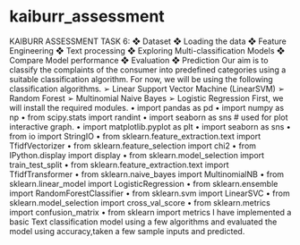 # kaiburr_assessment
KAIBURR ASSESSMENT
TASK 6:
❖ Dataset
❖ Loading the data
❖ Feature Engineering
❖ Text processing
❖ Exploring Multi-classification Models
❖ Compare Model performance
❖ Evaluation
❖ Prediction
Our aim is to classify the complaints of the consumer into predefined categories using a suitable 
classification algorithm. For now, we will be using the following classification algorithms.
➢ Linear Support Vector Machine (LinearSVM)
➢ Random Forest
➢ Multinomial Naive Bayes
➢ Logistic Regression
First, we will install the required modules.
• import pandas as pd
• import numpy as np
• from scipy.stats import randint
• import seaborn as sns # used for plot interactive graph.
• import matplotlib.pyplot as plt
• import seaborn as sns
• from io import StringIO
• from sklearn.feature_extraction.text import TfidfVectorizer
• from sklearn.feature_selection import chi2
• from IPython.display import display
• from sklearn.model_selection import train_test_split
• from sklearn.feature_extraction.text import TfidfTransformer
• from sklearn.naive_bayes import MultinomialNB
• from sklearn.linear_model import LogisticRegression
• from sklearn.ensemble import RandomForestClassifier
• from sklearn.svm import LinearSVC
• from sklearn.model_selection import cross_val_score
• from sklearn.metrics import confusion_matrix
• from sklearn import metrics
I have implemented a basic Text classification model using a few algorithms and evaluated 
the model using accuracy,taken a few sample inputs and predicted.
